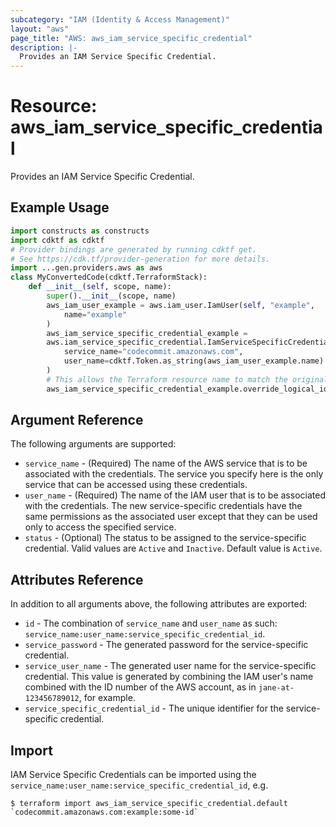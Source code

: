 ```yaml
---
subcategory: "IAM (Identity & Access Management)"
layout: "aws"
page_title: "AWS: aws_iam_service_specific_credential"
description: |-
  Provides an IAM Service Specific Credential.
---
```


# Resource: aws_iam_service_specific_credential

Provides an IAM Service Specific Credential.

## Example Usage

```python
import constructs as constructs
import cdktf as cdktf
# Provider bindings are generated by running cdktf get.
# See https://cdk.tf/provider-generation for more details.
import ...gen.providers.aws as aws
class MyConvertedCode(cdktf.TerraformStack):
    def __init__(self, scope, name):
        super().__init__(scope, name)
        aws_iam_user_example = aws.iam_user.IamUser(self, "example",
            name="example"
        )
        aws_iam_service_specific_credential_example =
        aws.iam_service_specific_credential.IamServiceSpecificCredential(self, "example_1",
            service_name="codecommit.amazonaws.com",
            user_name=cdktf.Token.as_string(aws_iam_user_example.name)
        )
        # This allows the Terraform resource name to match the original name. You can remove the call if you don't need them to match.
        aws_iam_service_specific_credential_example.override_logical_id("example")
```

## Argument Reference

The following arguments are supported:

* `service_name` - (Required) The name of the AWS service that is to be associated with the credentials. The service you specify here is the only service that can be accessed using these credentials.
* `user_name` - (Required) The name of the IAM user that is to be associated with the credentials. The new service-specific credentials have the same permissions as the associated user except that they can be used only to access the specified service.
* `status` - (Optional) The status to be assigned to the service-specific credential. Valid values are `Active` and `Inactive`. Default value is `Active`.

## Attributes Reference

In addition to all arguments above, the following attributes are exported:

* `id` - The combination of `service_name` and `user_name` as such: `service_name:user_name:service_specific_credential_id`.
* `service_password` - The generated password for the service-specific credential.
* `service_user_name` - The generated user name for the service-specific credential. This value is generated by combining the IAM user's name combined with the ID number of the AWS account, as in `jane-at-123456789012`, for example.
* `service_specific_credential_id` - The unique identifier for the service-specific credential.

## Import

IAM Service Specific Credentials can be imported using the `service_name:user_name:service_specific_credential_id`, e.g.

```
$ terraform import aws_iam_service_specific_credential.default `codecommit.amazonaws.com:example:some-id`
```

<!-- cache-key: cdktf-0.17.0-pre.15 input-49f9a7fabc31835b3595221858eaf52a0972fb44112ebc1ce2aa14f59754e9f5 -->